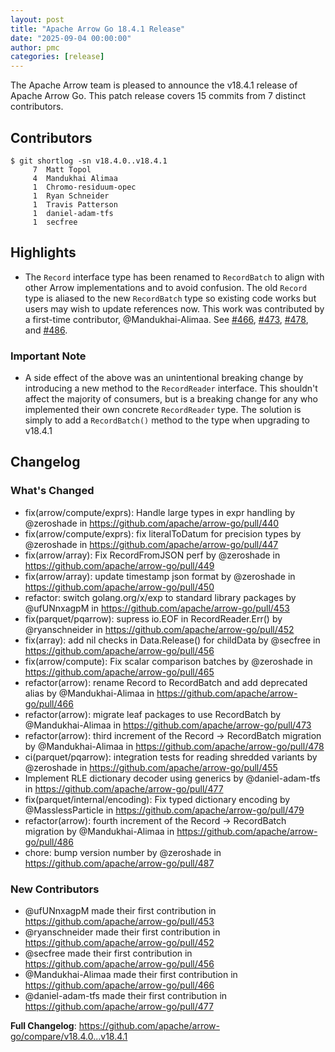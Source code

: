 ```yaml
---
layout: post
title: "Apache Arrow Go 18.4.1 Release"
date: "2025-09-04 00:00:00"
author: pmc
categories: [release]
---
```

<!--
{% comment %}
Licensed to the Apache Software Foundation (ASF) under one or more
contributor license agreements.  See the NOTICE file distributed with
this work for additional information regarding copyright ownership.
The ASF licenses this file to you under the Apache License, Version 2.0
(the "License"); you may not use this file except in compliance with
the License.  You may obtain a copy of the License at

http://www.apache.org/licenses/LICENSE-2.0

Unless required by applicable law or agreed to in writing, software
distributed under the License is distributed on an "AS IS" BASIS,
WITHOUT WARRANTIES OR CONDITIONS OF ANY KIND, either express or implied.
See the License for the specific language governing permissions and
limitations under the License.
{% endcomment %}
-->

The Apache Arrow team is pleased to announce the v18.4.1 release of Apache Arrow Go. 
This patch release covers 15 commits from 7 distinct contributors.

## Contributors
```console
$ git shortlog -sn v18.4.0..v18.4.1
     7	Matt Topol
     4	Mandukhai Alimaa
     1	Chromo-residuum-opec
     1	Ryan Schneider
     1	Travis Patterson
     1	daniel-adam-tfs
     1	secfree
```

## Highlights

- The `Record` interface type has been renamed to `RecordBatch` to align with
other Arrow implementations and to avoid confusion. The old `Record` type is
aliased to the new `RecordBatch` type so existing code works but users may wish
to update references now. This work was contributed by a first-time contributor,
@Mandukhai-Alimaa. See [#466](https://github.com/apache/arrow-go/pull/466),
[#473](https://github.com/apache/arrow-go/pull/473),
[#478](https://github.com/apache/arrow-go/pull/478), and
[#486](https://github.com/apache/arrow-go/pull/486).
 
### Important Note

- A side effect of the above was an unintentional breaking change by introducing a new
  method to the `RecordReader` interface. This shouldn't affect the majority of consumers,
  but is a breaking change for any who implemented their own concrete `RecordReader` type.
  The solution is simply to add a `RecordBatch()` method to the type when upgrading to v18.4.1

## Changelog

### What's Changed
* fix(arrow/compute/exprs): Handle large types in expr handling by @zeroshade in https://github.com/apache/arrow-go/pull/440
* fix(arrow/compute/exprs): fix literalToDatum for precision types by @zeroshade in https://github.com/apache/arrow-go/pull/447
* fix(arrow/array): Fix RecordFromJSON perf by @zeroshade in https://github.com/apache/arrow-go/pull/449
* fix(arrow/array): update timestamp json format by @zeroshade in https://github.com/apache/arrow-go/pull/450
* refactor: switch golang.org/x/exp to standard library packages by @ufUNnxagpM in https://github.com/apache/arrow-go/pull/453
* fix(parquet/pqarrow): supress io.EOF in RecordReader.Err() by @ryanschneider in https://github.com/apache/arrow-go/pull/452
* fix(array): add nil checks in Data.Release() for childData by @secfree in https://github.com/apache/arrow-go/pull/456
* fix(arrow/compute): Fix scalar comparison batches by @zeroshade in https://github.com/apache/arrow-go/pull/465
* refactor(arrow): rename Record to RecordBatch and add deprecated alias by @Mandukhai-Alimaa in https://github.com/apache/arrow-go/pull/466
* refactor(arrow): migrate leaf packages to use RecordBatch by @Mandukhai-Alimaa in https://github.com/apache/arrow-go/pull/473
* refactor(arrow): third increment of the Record -> RecordBatch migration by @Mandukhai-Alimaa in https://github.com/apache/arrow-go/pull/478
* ci(parquet/pqarrow): integration tests for reading shredded variants by @zeroshade in https://github.com/apache/arrow-go/pull/455
* Implement RLE dictionary decoder using generics by @daniel-adam-tfs in https://github.com/apache/arrow-go/pull/477
* fix(parquet/internal/encoding): Fix typed dictionary encoding by @MasslessParticle in https://github.com/apache/arrow-go/pull/479
* refactor(arrow): fourth increment of the Record -> RecordBatch migration by @Mandukhai-Alimaa in https://github.com/apache/arrow-go/pull/486
* chore: bump version number by @zeroshade in https://github.com/apache/arrow-go/pull/487

### New Contributors
* @ufUNnxagpM made their first contribution in https://github.com/apache/arrow-go/pull/453
* @ryanschneider made their first contribution in https://github.com/apache/arrow-go/pull/452
* @secfree made their first contribution in https://github.com/apache/arrow-go/pull/456
* @Mandukhai-Alimaa made their first contribution in https://github.com/apache/arrow-go/pull/466
* @daniel-adam-tfs made their first contribution in https://github.com/apache/arrow-go/pull/477

**Full Changelog**: https://github.com/apache/arrow-go/compare/v18.4.0...v18.4.1
